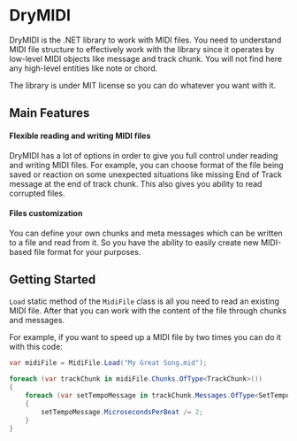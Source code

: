 # DryMIDI

DryMIDI is the .NET library to work with MIDI files. You need to understand MIDI file structure to effectively work with the library since it operates by low-level MIDI objects like message and track chunk. You will not find here any high-level entities like note or chord.

The library is under MIT license so you can do whatever you want with it.

## Main Features

#### Flexible reading and writing MIDI files

DryMIDI has a lot of options in order to give you full control under reading and writing MIDI files. For example, you can choose format of the file being saved or reaction on some unexpected situations like missing End of Track message at the end of track chunk. This also gives you ability to read corrupted files.

#### Files customization

You can define your own chunks and meta messages which can be written to a file and read from it. So you have the ability to easily create new MIDI-based file format for your purposes.

## Getting Started

`Load` static method of the `MidiFile` class is all you need to read an existing MIDI file. After that you can work with the content of the file through chunks and messages.

For example, if you want to speed up a MIDI file by two times you can do it with this code:

```csharp
var midiFile = MidiFile.Load("My Great Song.mid");
                             
foreach (var trackChunk in midiFile.Chunks.OfType<TrackChunk>())
{
    foreach (var setTempoMessage in trackChunk.Messages.OfType<SetTempoMessage>())
    {
        setTempoMessage.MicrosecondsPerBeat /= 2;
    }
}
```
